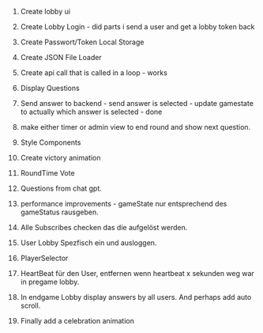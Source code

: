 1. Create lobby ui
2. Create Lobby Login - did parts i send a user and get a lobby token back
3. Create Passwort/Token Local Storage
4. Create JSON File Loader
5. Create api call that is called in a loop - works
6. Display Questions


7. Send answer to backend - send answer is selected - update gamestate to actually which answer is selected - done
8. make either timer or admin view to end round and show next question.

9. Style Components
10. Create victory animation
11. RoundTime Vote
12. Questions from chat gpt.
13. performance improvements - gameState nur entsprechend des gameStatus rausgeben.
14. Alle Subscribes checken das die aufgelöst werden.
15. User Lobby Spezfisch ein und ausloggen.
16. PlayerSelector
17. HeartBeat für den User, entfernen wenn heartbeat x sekunden weg war in pregame lobby.

18. In endgame Lobby display answers by all users. And perhaps add auto scroll.
19. Finally add a celebration animation